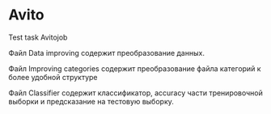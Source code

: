 # Avito
Test task Avitojob


Файл Data improving содержит преобразование данных.

Файл Improving categories содержит преобразование файла категорий к более удобной структуре

Файл Classifier содержит классификатор, accuracy части тренировочной выборки и предсказание на тестовую выборку.
